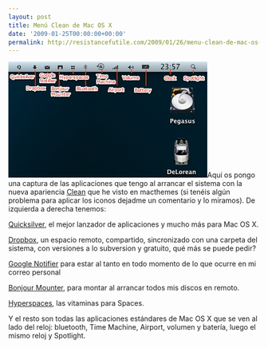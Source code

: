 ```yaml
---
layout: post
title: Menú Clean de Mac OS X
date: '2009-01-25T00:00:00+00:00'
permalink: http://resistancefutile.com/2009/01/26/menu-clean-de-mac-os-x/
---
```

<img src="/assets/menu-os-x.jpg" alt="menu os x clean" title="menu os x clean" width="399" height="233" class="centro_borde" />Aquí os pongo una captura de las aplicaciones que tengo al arrancar el sistema con la nueva apariencia <a href="http://macthemes2.net/forum/viewtopic.php?id=16792168">Clean</a> que he visto en macthemes (si tenéis algún problema para aplicar los iconos dejadme un comentario y lo miramos). De izquierda a derecha tenemos:

<a href="http://docs.blacktree.com/quicksilver/what_is_quicksilver">Quicksilver</a>, el mejor lanzador de aplicaciones y mucho más para Mac OS X.

<a href="http://www.getdropbox.com/install">Dropbox</a>, un espacio remoto, compartido, sincronizado con una carpeta del sistema, con versiones a lo subversion y gratuito, qué más se puede pedir?

<a href="http://www.genbeta.com/2006/08/20-google-notifier-para-mac-soporta-google-calendar">Google Notifier</a> para estar al tanto en todo momento de lo que ocurre en mi correo personal

<a href="http://www.applesfera.com/2009/01/24-bonjour-mounter-para-montar-discos-en-red-al-arrancar">Bonjour Mounter</a>, para montar al arrancar todos mis discos en remoto.

 <a href="http://www.applesfera.com/2008/10/19-hyperspaces-vitamina-los-spaces-de-leopard">Hyperspaces</a>, las vitaminas para Spaces.

Y el resto son todas las aplicaciones estándares de Mac OS X que se ven al lado del reloj: bluetooth, Time Machine, Airport, volumen y batería, luego el mismo reloj y Spotlight.
